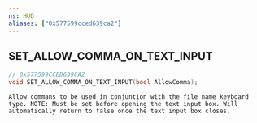 ```yaml
---
ns: HUD
aliases: ["0x577599cced639ca2"]
---
```

## SET_ALLOW_COMMA_ON_TEXT_INPUT

```c
// 0x577599CCED639CA2
void SET_ALLOW_COMMA_ON_TEXT_INPUT(bool AllowComma);
```

```
Allow commans to be used in conjuntion with the file name keyboard type. NOTE: Must be set before opening the text input box. Will automatically return to false once the text input box closes.
```
